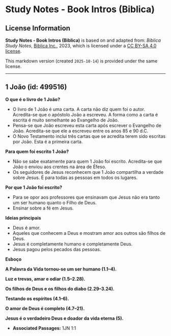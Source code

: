 # Study Notes - Book Intros (Biblica)

## License Information

**Study Notes - Book Intros (Biblica)** is based on and adapted from: _Biblica Study Notes_, [Biblica Inc.](https://www.biblica.com/), 2023, which is licensed under a [CC BY-SA 4.0 license](https://creativecommons.org/licenses/by-sa/4.0/legalcode.en).

This markdown version (created `2025-10-14`) is provided under the same license.



--------------------------------

## 1 João (id: 499516)

**O que é o livro de** **1 João?**

* O livro de 1 João é uma carta. A carta não diz quem foi o autor. Acredita\-se que o apóstolo João a escreveu. A forma como a carta é escrita é muito semelhante ao Evangelho de João.
* Pensa\-se que João escreveu esta carta após escrever o Evangelho de João. Acredita\-se que ele a escreveu entre os anos 85 e 90 d.C.
* O Novo Testamento inclui três cartas que se acredita terem sido escritas por João. Esta é a primeira carta.

**Para quem foi escrito 1** **João?**

* Não se sabe exatamente para quem 1 João foi escrito. Acredita\-se que João o enviou aos crentes na área de Éfeso.
* Os seguidores de Jesus reconhecem que 1 João compartilha a verdade sobre Jesus. É para todas as pessoas em todos os lugares.

**Por que 1 João foi escrito?**

* Para se opor aos professores que ensinavam que Jesus não era tanto um ser humano quanto o Filho de Deus.
* Ensinar sobre a fé em Jesus.

**Ideias principais**

* Deus é amor.
* Aqueles que conhecem a Deus e mostram amor aos outros são filhos de Deus.
* Jesus é completamente humano e completamente Deus.
* Jesus pagou pelos pecados das pessoas.

**Esboço**

**A Palavra da Vida tornou\-se um ser humano (1\.1–4\).**

**Luz e trevas, amar e odiar (1\.5–2\.28\).**

**Os filhos de Deus e os filhos do diabo (2\.29–3\.24\).**

**Testando os espíritos (4\.1–6\).**

**O amor de Deus é completo (4\.7–21\).**

**Jesus é o verdadeiro Deus e doador da vida eterna (5\).**

* **Associated Passages:** 1JN 1:1

